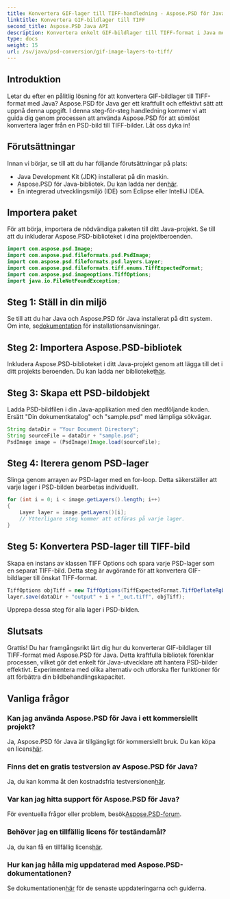 ```yaml
---
title: Konvertera GIF-lager till TIFF-handledning - Aspose.PSD för Java
linktitle: Konvertera GIF-bildlager till TIFF
second_title: Aspose.PSD Java API
description: Konvertera enkelt GIF-bildlager till TIFF-format i Java med Aspose.PSD. Följ vår steg-för-steg-guide för sömlös integration.
type: docs
weight: 15
url: /sv/java/psd-conversion/gif-image-layers-to-tiff/
---
```

## Introduktion
Letar du efter en pålitlig lösning för att konvertera GIF-bildlager till TIFF-format med Java? Aspose.PSD för Java ger ett kraftfullt och effektivt sätt att uppnå denna uppgift. I denna steg-för-steg handledning kommer vi att guida dig genom processen att använda Aspose.PSD för att sömlöst konvertera lager från en PSD-bild till TIFF-bilder. Låt oss dyka in!
## Förutsättningar
Innan vi börjar, se till att du har följande förutsättningar på plats:
- Java Development Kit (JDK) installerat på din maskin.
-  Aspose.PSD för Java-bibliotek. Du kan ladda ner den[här](https://releases.aspose.com/psd/java/).
- En integrerad utvecklingsmiljö (IDE) som Eclipse eller IntelliJ IDEA.
## Importera paket
För att börja, importera de nödvändiga paketen till ditt Java-projekt. Se till att du inkluderar Aspose.PSD-biblioteket i dina projektberoenden.
```java
import com.aspose.psd.Image;
import com.aspose.psd.fileformats.psd.PsdImage;
import com.aspose.psd.fileformats.psd.layers.Layer;
import com.aspose.psd.fileformats.tiff.enums.TiffExpectedFormat;
import com.aspose.psd.imageoptions.TiffOptions;
import java.io.FileNotFoundException;
```
## Steg 1: Ställ in din miljö
 Se till att du har Java och Aspose.PSD för Java installerat på ditt system. Om inte, se[dokumentation](https://reference.aspose.com/psd/java/) för installationsanvisningar.
## Steg 2: Importera Aspose.PSD-bibliotek
 Inkludera Aspose.PSD-biblioteket i ditt Java-projekt genom att lägga till det i ditt projekts beroenden. Du kan ladda ner biblioteket[här](https://releases.aspose.com/psd/java/).
## Steg 3: Skapa ett PSD-bildobjekt
Ladda PSD-bildfilen i din Java-applikation med den medföljande koden. Ersätt "Din dokumentkatalog" och "sample.psd" med lämpliga sökvägar.
```java
String dataDir = "Your Document Directory";
String sourceFile = dataDir + "sample.psd";
PsdImage image = (PsdImage)Image.load(sourceFile);
```
## Steg 4: Iterera genom PSD-lager
Slinga genom arrayen av PSD-lager med en for-loop. Detta säkerställer att varje lager i PSD-bilden bearbetas individuellt.
```java
for (int i = 0; i < image.getLayers().length; i++)
{
    Layer layer = image.getLayers()[i];
    // Ytterligare steg kommer att utföras på varje lager.
}
```
## Steg 5: Konvertera PSD-lager till TIFF-bild
Skapa en instans av klassen TIFF Options och spara varje PSD-lager som en separat TIFF-bild. Detta steg är avgörande för att konvertera GIF-bildlager till önskat TIFF-format.
```java
TiffOptions objTiff = new TiffOptions(TiffExpectedFormat.TiffDeflateRgb);
layer.save(dataDir + "output" + i + "_out.tiff", objTiff);
```
Upprepa dessa steg för alla lager i PSD-bilden.
## Slutsats
Grattis! Du har framgångsrikt lärt dig hur du konverterar GIF-bildlager till TIFF-format med Aspose.PSD för Java. Detta kraftfulla bibliotek förenklar processen, vilket gör det enkelt för Java-utvecklare att hantera PSD-bilder effektivt. Experimentera med olika alternativ och utforska fler funktioner för att förbättra din bildbehandlingskapacitet.
## Vanliga frågor
### Kan jag använda Aspose.PSD för Java i ett kommersiellt projekt?
 Ja, Aspose.PSD för Java är tillgängligt för kommersiellt bruk. Du kan köpa en licens[här](https://purchase.aspose.com/buy).
### Finns det en gratis testversion av Aspose.PSD för Java?
 Ja, du kan komma åt den kostnadsfria testversionen[här](https://releases.aspose.com/).
### Var kan jag hitta support för Aspose.PSD för Java?
 För eventuella frågor eller problem, besök[Aspose.PSD-forum](https://forum.aspose.com/c/psd/34).
### Behöver jag en tillfällig licens för teständamål?
 Ja, du kan få en tillfällig licens[här](https://purchase.aspose.com/temporary-license/).
### Hur kan jag hålla mig uppdaterad med Aspose.PSD-dokumentationen?
 Se dokumentationen[här](https://reference.aspose.com/psd/java/) för de senaste uppdateringarna och guiderna.